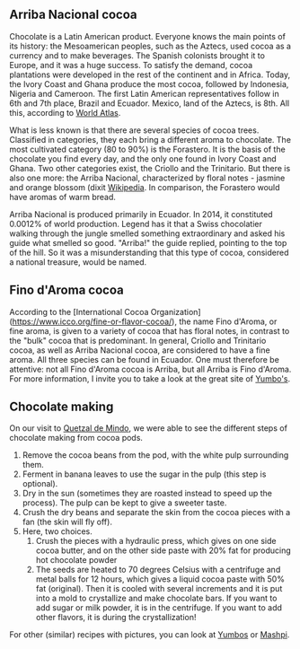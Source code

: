 ## Arriba Nacional cocoa

Chocolate is a Latin American product. Everyone knows the main points of its history: the Mesoamerican peoples, such as the Aztecs, used cocoa as a currency and to make beverages. The Spanish colonists brought it to Europe, and it was a huge success. To satisfy the demand, cocoa plantations were developed in the rest of the continent and in Africa.
Today, the Ivory Coast and Ghana produce the most cocoa, followed by Indonesia, Nigeria and Cameroon. The first Latin American representatives follow in 6th and 7th place, Brazil and Ecuador. Mexico, land of the Aztecs, is 8th. All this, according to [World Atlas](https://www.worldatlas.com/articles/top-10-cocoa-producing-countries.html).

What is less known is that there are several species of cocoa trees. Classified in categories, they each bring a different aroma to chocolate. The most cultivated category (80 to 90%) is the Forastero. It is the basis of the chocolate you find every day, and the only one found in Ivory Coast and Ghana. Two other categories exist, the Criollo and the Trinitario. But there is also one more: the Arriba Nacional, characterized by floral notes - jasmine and orange blossom (dixit [Wikipedia](https://fr.wikipedia.org/wiki/Nacional_(cacao)). In comparison, the Forastero would have aromas of warm bread. 

Arriba Nacional is produced primarily in Ecuador. In 2014, it constituted 0.0012% of world production. Legend has it that a Swiss chocolatier walking through the jungle smelled something extraordinary and asked his guide what smelled so good. "Arriba!" the guide replied, pointing to the top of the hill. So it was a misunderstanding that this type of cocoa, considered a national treasure, would be named.

## Fino d'Aroma cocoa

According to the [International Cocoa Organization] (https://www.icco.org/fine-or-flavor-cocoa/), the name Fino d'Aroma, or fine aroma, is given to a variety of cocoa that has floral notes, in contrast to the "bulk" cocoa that is predominant. In general, Criollo and Trinitario cocoa, as well as Arriba Nacional cocoa, are considered to have a fine aroma. All three species can be found in Ecuador. One must therefore be attentive: not all Fino d'Aroma cocoa is Arriba, but all Arriba is Fino d'Aroma. For more information, I invite you to take a look at the great site of [Yumbo's](http://yumboschocolate.com/cacao-fin-aromatique/).

## Chocolate making

On our visit to [Quetzal de Mindo](http://www.elquetzaldemindo.com/), we were able to see the different steps of chocolate making from cocoa pods.

1. Remove the cocoa beans from the pod, with the white pulp surrounding them.
2. Ferment in banana leaves to use the sugar in the pulp (this step is optional).
3. Dry in the sun (sometimes they are roasted instead to speed up the process). The pulp can be kept to give a sweeter taste.
4. Crush the dry beans and separate the skin from the cocoa pieces with a fan (the skin will fly off).
5. Here, two choices. 
	1. Crush the pieces with a hydraulic press, which gives on one side cocoa butter, and on the other side paste with 20% fat for producing hot chocolate powder 
	2. The seeds are heated to 70 degrees Celsius with a centrifuge and metal balls for 12 hours, which gives a liquid cocoa paste with 50% fat (original). Then it is cooled with several increments and it is put into a mold to crystallize and make chocolate bars. If you want to add sugar or milk powder, it is in the centrifuge. If you want to add other flavors, it is during the crystallization!

For other (similar) recipes with pictures, you can look at [Yumbos](http://yumboschocolate.com/transformation/) or [Mashpi](https://tienda.chocomashpi.com/taller-artesanal-pasos/). 